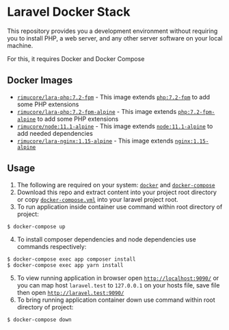 # Laravel Docker Stack

This repository provides you a development environment without requiring you to install PHP,
 a web server, and any other server software on your local machine. 
 
 For this, it requires Docker and Docker Compose
 
 ## Docker Images
 -  [`rimucore/lara-php:7.2-fpm`](https://github.com/OneAfricaMedia/laravel-docker-stack/blob/master/docker/php/7.2/fpm/Dockerfile) - 
 This image extends [`php:7.2-fpm`](https://hub.docker.com/_/php/) to add some PHP extensions
 -  [`rimucore/lara-php:7.2-fpm-alpine`](https://github.com/OneAfricaMedia/laravel-docker-stack/blob/master/docker/php/7.2/fpm-alpine/Dockerfile) - 
 This image extends [`php:7.2-fpm-alpine`](https://hub.docker.com/_/php/) to add some PHP extensions
 -  [`rimucore/node:11.1-alpine`](https://github.com/OneAfricaMedia/laravel-docker-stack/blob/master/docker/node/11.1/Dockerfile) - 
 This image extends [`node:11.1-alpine`](https://hub.docker.com/_/node/) to add needed dependencies
 - [`rimucore/lara-nginx:1.15-alpine`](https://github.com/OneAfricaMedia/laravel-docker-stack/blob/master/docker/nginx/1.15/Dockerfile) - 
 This image extends [`nginx:1.15-alpine`](https://hub.docker.com/_/nginx/)
 
 ## Usage
 1. The following are required on your system: [`docker`](https://docs.docker.com/install/) and [`docker-compose`](https://docs.docker.com/compose/install/)
 2. Download this repo and extract content into your project root directory or copy [`docker-compose.yml`](https://github.com/OneAfricaMedia/laravel-docker-stack/blob/master/docker-compose.yml) 
 into your laravel project root.
 3. To run application inside container use command within root directory of project:
```
$ docker-compose up
```
4. To install composer dependencies and node dependencies use commands respectively:
```
$ docker-compose exec app composer install
$ docker-compose exec app yarn install
```
5. To view running application in browser open [`http://localhost:9090/`](http://localhost:9090/) 
or you can map host `laravel.test` to `127.0.0.1` on your hosts file, save file then open [`http://laravel.test:9090/`](http://laravel.test:9090/)
6. To bring running application container down use command within root directory of project:
```
$ docker-compose down
```